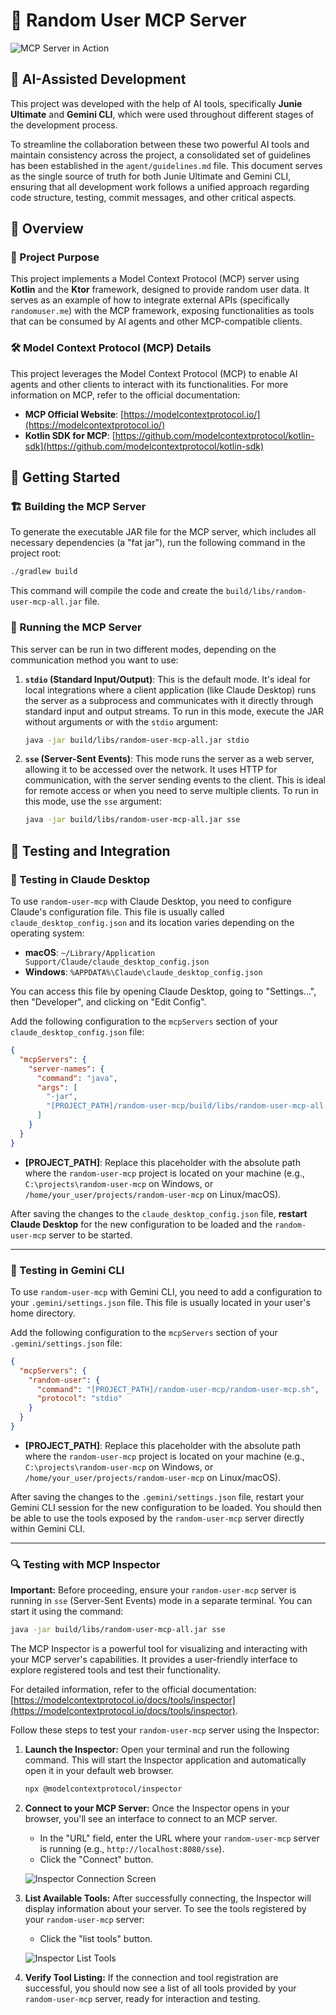 # 🚀 Random User MCP Server

![MCP Server in Action](img/mcp.gif)

## 🤖 AI-Assisted Development

This project was developed with the help of AI tools, specifically **Junie Ultimate** and **Gemini CLI**, which were used throughout different stages of the development process.

To streamline the collaboration between these two powerful AI tools and maintain consistency across the project, a consolidated set of guidelines has been established in the `agent/guidelines.md` file. This document serves as the single source of truth for both Junie Ultimate and Gemini CLI, ensuring that all development work follows a unified approach regarding code structure, testing, commit messages, and other critical aspects.

## 📖 Overview

### 🎯 Project Purpose

This project implements a Model Context Protocol (MCP) server using **Kotlin** and the **Ktor** framework, designed to provide random user data. It serves as an example of how to integrate external APIs (specifically `randomuser.me`) with the MCP framework, exposing functionalities as tools that can be consumed by AI agents and other MCP-compatible clients.

### 🛠️ Model Context Protocol (MCP) Details

This project leverages the Model Context Protocol (MCP) to enable AI agents and other clients to interact with its functionalities. For more information on MCP, refer to the official documentation:

- **MCP Official Website**: [https://modelcontextprotocol.io/](https://modelcontextprotocol.io/)
- **Kotlin SDK for MCP**: [https://github.com/modelcontextprotocol/kotlin-sdk](https://github.com/modelcontextprotocol/kotlin-sdk)

## 🚀 Getting Started

### 🏗️ Building the MCP Server

To generate the executable JAR file for the MCP server, which includes all necessary dependencies (a "fat jar"), run the following command in the project root:

```bash
./gradlew build
```

This command will compile the code and create the `build/libs/random-user-mcp-all.jar` file.

### 🏃 Running the MCP Server

This server can be run in two different modes, depending on the communication method you want to use:

1.  **`stdio` (Standard Input/Output)**: This is the default mode. It's ideal for local integrations where a client application (like Claude Desktop) runs the server as a subprocess and communicates with it directly through standard input and output streams. To run in this mode, execute the JAR without arguments or with the `stdio` argument:
    ```bash
    java -jar build/libs/random-user-mcp-all.jar stdio
    ```

2.  **`sse` (Server-Sent Events)**: This mode runs the server as a web server, allowing it to be accessed over the network. It uses HTTP for communication, with the server sending events to the client. This is ideal for remote access or when you need to serve multiple clients. To run in this mode, use the `sse` argument:
    ```bash
    java -jar build/libs/random-user-mcp-all.jar sse
    ```

## 🧪 Testing and Integration

### 🤖 Testing in Claude Desktop

To use `random-user-mcp` with Claude Desktop, you need to configure Claude's configuration file. This file is usually called `claude_desktop_config.json` and its location varies depending on the operating system:

*   **macOS**: `~/Library/Application Support/Claude/claude_desktop_config.json`
*   **Windows**: `%APPDATA%\Claude\claude_desktop_config.json`

You can access this file by opening Claude Desktop, going to "Settings...", then "Developer", and clicking on "Edit Config".

Add the following configuration to the `mcpServers` section of your `claude_desktop_config.json` file:

```json
{
  "mcpServers": {
    "server-names": {
      "command": "java",
      "args": [
        "-jar",
        "[PROJECT_PATH]/random-user-mcp/build/libs/random-user-mcp-all.jar"
      ]
    }
  }
}
```

*   **[PROJECT_PATH]**: Replace this placeholder with the absolute path where the `random-user-mcp` project is located on your machine (e.g., `C:\projects\random-user-mcp` on Windows, or `/home/your_user/projects/random-user-mcp` on Linux/macOS).

After saving the changes to the `claude_desktop_config.json` file, **restart Claude Desktop** for the new configuration to be loaded and the `random-user-mcp` server to be started.

---

### 🤖 Testing in Gemini CLI

To use `random-user-mcp` with Gemini CLI, you need to add a configuration to your `.gemini/settings.json` file. This file is usually located in your user's home directory.

Add the following configuration to the `mcpServers` section of your `.gemini/settings.json` file:

```json
{
  "mcpServers": {
    "random-user": {
      "command": "[PROJECT_PATH]/random-user-mcp/random-user-mcp.sh",
      "protocol": "stdio"
    }
  }
}
```

*   **[PROJECT_PATH]**: Replace this placeholder with the absolute path where the `random-user-mcp` project is located on your machine (e.g., `C:\projects\random-user-mcp` on Windows, or `/home/your_user/projects/random-user-mcp` on Linux/macOS).

After saving the changes to the `.gemini/settings.json` file, restart your Gemini CLI session for the new configuration to be loaded. You should then be able to use the tools exposed by the `random-user-mcp` server directly within Gemini CLI.

---

### 🔍 Testing with MCP Inspector

**Important:** Before proceeding, ensure your `random-user-mcp` server is running in `sse` (Server-Sent Events) mode in a separate terminal. You can start it using the command:

```bash
java -jar build/libs/random-user-mcp-all.jar sse
```

The MCP Inspector is a powerful tool for visualizing and interacting with your MCP server's capabilities. It provides a user-friendly interface to explore registered tools and test their functionality.

For detailed information, refer to the official documentation: [https://modelcontextprotocol.io/docs/tools/inspector](https://modelcontextprotocol.io/docs/tools/inspector).

Follow these steps to test your `random-user-mcp` server using the Inspector:

1.  **Launch the Inspector:**
    Open your terminal and run the following command. This will start the Inspector application and automatically open it in your default web browser.

    ```bash
    npx @modelcontextprotocol/inspector
    ```

2.  **Connect to your MCP Server:**
    Once the Inspector opens in your browser, you'll see an interface to connect to an MCP server.
    - In the "URL" field, enter the URL where your `random-user-mcp` server is running (e.g., `http://localhost:8080/sse`).
    - Click the "Connect" button.

    ![Inspector Connection Screen](img/inspector-1.png)

3.  **List Available Tools:**
    After successfully connecting, the Inspector will display information about your server. To see the tools registered by your `random-user-mcp` server:
    - Click the "list tools" button.

    ![Inspector List Tools](img/inspector-2.png)

4.  **Verify Tool Listing:**
    If the connection and tool registration are successful, you should now see a list of all tools provided by your `random-user-mcp` server, ready for interaction and testing.
